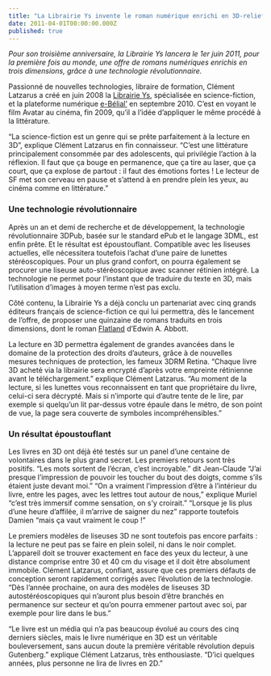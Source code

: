 ```yaml
---
title: "La Librairie Ys invente le roman numérique enrichi en 3D-relief"
date: 2011-04-01T00:00:00.000Z
published: true
---
```


_Pour son troisième anniversaire, la Librairie Ys lancera le 1er juin 2011, pour la première fois au monde, une offre de romans numériques enrichis en trois dimensions, grâce à une technologie révolutionnaire._

Passionné de nouvelles technologies, libraire de formation, Clément Latzarus a créé en juin 2008 la [Librairie Ys](http://www.librys.fr/), spécialisée en science-fiction, et la plateforme numérique [e-Bélial’](http://www.belial.fr/pages/e_belial) en septembre 2010. C’est en voyant le film Avatar au cinéma, fin 2009, qu’il a l’idée d’appliquer le même procédé à la littérature.

“La science-fiction est un genre qui se prête parfaitement à la lecture en 3D”, explique Clément Latzarus en fin connaisseur. “C’est une littérature principalement consommée par des adolescents, qui privilégie l’action à la réflexion. Il faut que ça bouge en permanence, que ça tire au laser, que ça court, que ça explose de partout : il faut des émotions fortes ! Le lecteur de SF met son cerveau en pause et s’attend à en prendre plein les yeux, au cinéma comme en littérature.”

### Une technologie révolutionnaire

Après un an et demi de recherche et de développement, la technologie révolutionnaire 3DPub, basée sur le standard ePub et le langage 3DML, est enfin prête. Et le résultat est époustouflant. Compatible avec les liseuses actuelles, elle nécessitera toutefois l’achat d’une paire de lunettes stéréoscopiques. Pour un plus grand confort, on pourra également se procurer une liseuse auto-stéréoscopique avec scanner rétinien intégré. La technologie ne permet pour l’instant que de traduire du texte en 3D, mais l’utilisation d’images à moyen terme n’est pas exclu.

Côté contenu, la Librairie Ys a déjà conclu un partenariat avec cinq grands éditeurs français de science-fiction ce qui lui permettra, dès le lancement de l’offre, de proposer une quinzaine de romans traduits en trois dimensions, dont le roman [Flatland](http://www.librys.fr/edwin-abbott/flatland) d’Edwin A. Abbott.

La lecture en 3D permettra également de grandes avancées dans le domaine de la protection des droits d’auteurs, grâce à de nouvelles mesures techniques de protection, les fameux 3DRM Retina. “Chaque livre 3D acheté via la librairie sera encrypté d’après votre empreinte rétinienne avant le téléchargement.” explique Clément Latzarus. “Au moment de la lecture, si les lunettes vous reconnaissent en tant que propriétaire du livre, celui-ci sera décrypté. Mais si n’importe qui d’autre tente de le lire, par exemple si quelqu’un lit par-dessus votre épaule dans le métro, de son point de vue, la page sera couverte de symboles incompréhensibles.”

### Un résultat époustouflant

Les livres en 3D ont déjà été testés sur un panel d’une centaine de volontaires dans le plus grand secret. Les premiers retours sont très positifs. “Les mots sortent de l’écran, c’est incroyable.” dit Jean-Claude “J’ai presque l’impression de pouvoir les toucher du bout des doigts, comme s’ils étaient juste devant moi.” “On a vraiment l’impression d’être à l’intérieur du livre, entre les pages, avec les lettres tout autour de nous,” explique Muriel “c’est très immersif comme sensation, on s’y croirait.” “Lorsque je lis plus d’une heure d’affilée, il m’arrive de saigner du nez” rapporte toutefois Damien “mais ça vaut vraiment le coup !”

Le premiers modèles de liseuses 3D ne sont toutefois pas encore parfaits : la lecture ne peut pas se faire en plein soleil, ni dans le noir complet. L’appareil doit se trouver exactement en face des yeux du lecteur, à une distance comprise entre 30 et 40 cm du visage et il doit être absolument immobile. Clément Latzarus, confiant, assure que ces premiers défauts de conception seront rapidement corrigés avec l’évolution de la technologie. “Dès l’année prochaine, on aura des modèles de liseuses 3D autostéréoscopiques qui n’auront plus besoin d’être branchés en permanence sur secteur et qu’on pourra emmener partout avec soi, par exemple pour lire dans le bus.”

“Le livre est un média qui n’a pas beaucoup évolué au cours des cinq derniers siècles, mais le livre numérique en 3D est un véritable bouleversement, sans aucun doute la première véritable révolution depuis Gutenberg.” explique Clément Latzarus, très enthousiaste. “D’ici quelques années, plus personne ne lira de livres en 2D.”

